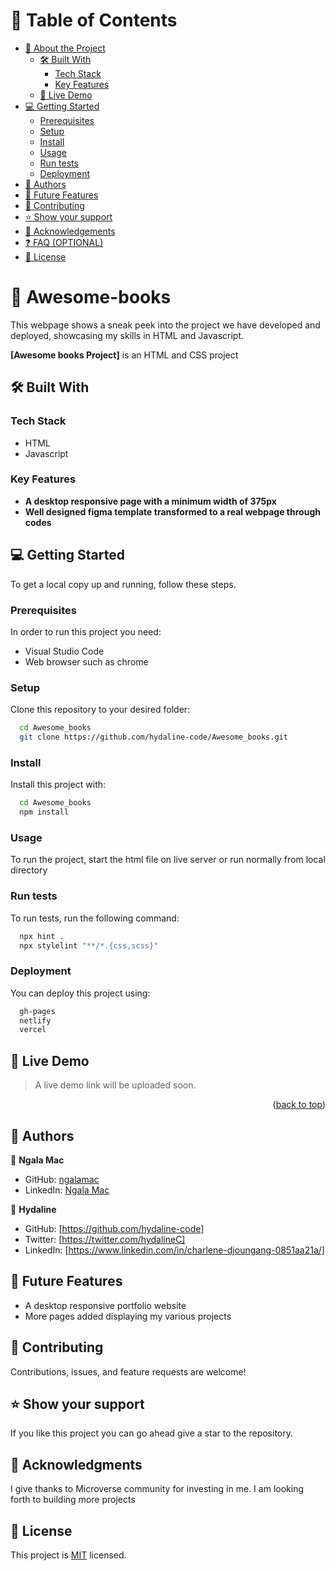 
# 📗 Table of Contents

- [📖 About the Project](#about-project)
  - [🛠 Built With](#built-with)
    - [Tech Stack](#tech-stack)
    - [Key Features](#key-features)
  - [🚀 Live Demo](#live-demo)
- [💻 Getting Started](#getting-started)
  - [Prerequisites](#prerequisites)
  - [Setup](#setup)
  - [Install](#install)
  - [Usage](#usage)
  - [Run tests](#run-tests)
  - [Deployment](#deployment)
- [👥 Authors](#authors)
- [🔭 Future Features](#future-features)
- [🤝 Contributing](#contributing)
- [⭐️ Show your support](#support)
- [🙏 Acknowledgements](#acknowledgements)
- [❓ FAQ (OPTIONAL)](#faq)
- [📝 License](#license)

# 📖 Awesome-books<a name="about-project"></a>

This webpage shows a sneak peek into the project we have developed and deployed, showcasing my skills in HTML and Javascript.

**[Awesome books Project]** is an HTML and CSS project

## 🛠 Built With <a name="built-with"></a>

### Tech Stack <a name="tech-stack"></a>

- HTML
- Javascript

### Key Features <a name="key-features"></a>
- **A desktop responsive page with a minimum width of 375px**
- **Well designed figma template transformed to a real webpage through codes**

## 💻 Getting Started <a name="getting-started"></a>

To get a local copy up and running, follow these steps.

### Prerequisites

In order to run this project you need:

- Visual Studio Code
- Web browser such as chrome

### Setup

Clone this repository to your desired folder:

```sh
  cd Awesome_books
  git clone https://github.com/hydaline-code/Awesome_books.git
```

### Install

Install this project with:

```sh
  cd Awesome_books
  npm install
```

### Usage

To run the project, start the html file on live server or run normally from local directory

### Run tests

To run tests, run the following command:
```sh
  npx hint .
  npx stylelint "**/*.{css,scss}"
```

### Deployment

You can deploy this project using:

```sh
  gh-pages
  netlify
  vercel
```
## 🚀 Live Demo <a name="live-demo"></a>

> A live demo link will be uploaded soon.

<p align="right">(<a href="#readme-top">back to top</a>)</p>

## 👥 Authors <a name="authors"></a>

👤 **Ngala Mac**

- GitHub: [ngalamac](https://github.com/ngalamac)
- LinkedIn: [Ngala Mac](https://www.linkedin.com/in/ngala-mac-872a65220/)


👤 **Hydaline**

- GitHub: [https://github.com/hydaline-code]
- Twitter: [https://twitter.com/hydalineC]
- LinkedIn: [https://www.linkedin.com/in/charlene-djoungang-0851aa21a/]

## 🔭 Future Features <a name="future-features"></a>

- A desktop responsive portfolio website
- More pages added displaying my various projects

## 🤝 Contributing <a name="contributing"></a>

Contributions, issues, and feature requests are welcome!

## ⭐️ Show your support <a name="support"></a>

If you like this project you can go ahead give a star to the repository.


## 🙏 Acknowledgments <a name="acknowledgements"></a>

I give thanks to Microverse community for investing in me. I am looking forth to building more projects

## 📝 License <a name="license"></a>

This project is [MIT](./MIT.md) licensed.
